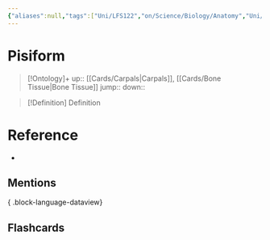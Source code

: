 ```yaml
---
{"aliases":null,"tags":["Uni/LFS122","on/Science/Biology/Anatomy","Uni/OMT1"],"dg-publish":true,"permalink":"/cards/pisiform/","dgPassFrontmatter":true}
---
```


# Pisiform

> [!Ontology]+
> up:: [[Cards/Carpals\|Carpals]], [[Cards/Bone Tissue\|Bone Tissue]]
> jump::
> down:: 

> [!Definition] Definition
> 

# Reference
- 

## Mentions

{ .block-language-dataview}

## Flashcards

